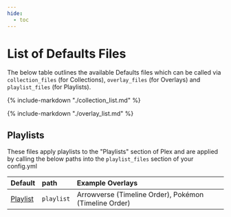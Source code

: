 ```yaml
---
hide:
  - toc
---
```


# List of Defaults Files

The below table outlines the available Defaults files which can be called via `collection_files` (for Collections), `overlay_files` (for Overlays) and `playlist_files` (for Playlists).

{%
   include-markdown "./collection_list.md"
%}

{%
   include-markdown "./overlay_list.md"
%}

## Playlists

These files apply playlists to the "Playlists" section of Plex and are applied by calling the below paths into the `playlist_files` section of your config.yml

| Default                   | path        | Example Overlays                                       |
|:--------------------------|:------------|:-------------------------------------------------------|
| [Playlist](playlist.md)   | `playlist`  | Arrowverse (Timeline Order), Pokémon (Timeline Order)  |
